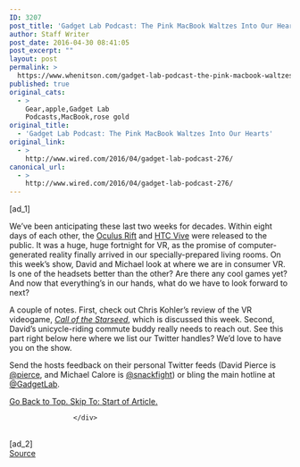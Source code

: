 ```yaml
---
ID: 3207
post_title: 'Gadget Lab Podcast: The Pink MacBook Waltzes Into Our Hearts'
author: Staff Writer
post_date: 2016-04-30 08:41:05
post_excerpt: ""
layout: post
permalink: >
  https://www.whenitson.com/gadget-lab-podcast-the-pink-macbook-waltzes-into-our-hearts/
published: true
original_cats:
  - >
    Gear,apple,Gadget Lab
    Podcasts,MacBook,rose gold
original_title:
  - 'Gadget Lab Podcast: The Pink MacBook Waltzes Into Our Hearts'
original_link:
  - >
    http://www.wired.com/2016/04/gadget-lab-podcast-276/
canonical_url:
  - >
    http://www.wired.com/2016/04/gadget-lab-podcast-276/
---
```

 [ad_1]
<br><div id="start-of-content"><article class="content link-underline relative body-copy border-b pad-b-50" data-js="content" itemprop="articleBody" readability="38.506393861893"><p>We’ve been anticipating these last two weeks for decades. Within eight days of each other, the <a href="http://www.wired.com/2016/03/oculus-rift-review-virtual-reality/">Oculus Rift</a> and <a href="http://www.wired.com/2016/04/timelapse-video-set-up-htc-vive/">HTC Vive</a> were released to the public. It was a huge, huge fortnight for VR, as the promise of computer-generated reality finally arrived in our specially-prepared living rooms. On this week’s show, David and Michael look at where we are in consumer VR. Is one of the headsets better than the other? Are there any cool games yet? And now that everything’s in our hands, what do we have to look forward to next?</p>



<p>A couple of notes. First, check out Chris Kohler’s review of the VR videogame, <a href="http://www.wired.com/2016/04/gallery-call-of-starseed-review/"><em>Call of the Starseed</em></a>, which is discussed this week. Second, David’s unicycle-riding commute buddy really needs to reach out. See this part right below here where we list our Twitter handles? We’d love to have you on the show.</p>
<p>Send the hosts feedback on their personal Twitter feeds (David Pierce is <a href="https://twitter.com/pierce">@pierce</a>, <!--Joe Brown is <a href="https://twitter.com/joemfbrown">@joemfbrown</a>, -->and Michael Calore is <a href="https://twitter.com/snackfight">@snackfight</a>) or bling the main hotline at <a href="https://twitter.com/gadgetlab">@GadgetLab</a>.</p>
							<a class="visually-hidden skip-to-text-link focusable bg-white" href="#start-of-content">Go Back to Top. Skip To: Start of Article.</a>
						</article>


					</div>
<br>[ad_2]
<br><a href="http://www.wired.com/2016/04/gadget-lab-podcast-276/">Source </a>